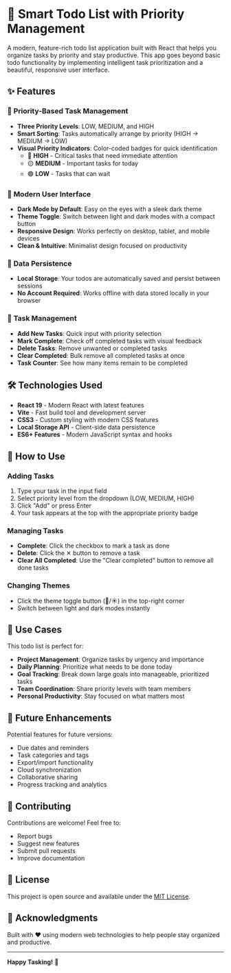 # 🎯 Smart Todo List with Priority Management

A modern, feature-rich todo list application built with React that helps you organize tasks by priority and stay productive. This app goes beyond basic todo functionality by implementing intelligent task prioritization and a beautiful, responsive user interface.

## ✨ Features

### 🚀 **Priority-Based Task Management**
- **Three Priority Levels**: LOW, MEDIUM, and HIGH
- **Smart Sorting**: Tasks automatically arrange by priority (HIGH → MEDIUM → LOW)
- **Visual Priority Indicators**: Color-coded badges for quick identification
  - 🔴 **HIGH** - Critical tasks that need immediate attention
  - 🟡 **MEDIUM** - Important tasks for today
  - 🟢 **LOW** - Tasks that can wait

### 🎨 **Modern User Interface**
- **Dark Mode by Default**: Easy on the eyes with a sleek dark theme
- **Theme Toggle**: Switch between light and dark modes with a compact button
- **Responsive Design**: Works perfectly on desktop, tablet, and mobile devices
- **Clean & Intuitive**: Minimalist design focused on productivity

### 💾 **Data Persistence**
- **Local Storage**: Your todos are automatically saved and persist between sessions
- **No Account Required**: Works offline with data stored locally in your browser

### 🔧 **Task Management**
- **Add New Tasks**: Quick input with priority selection
- **Mark Complete**: Check off completed tasks with visual feedback
- **Delete Tasks**: Remove unwanted or completed tasks
- **Clear Completed**: Bulk remove all completed tasks at once
- **Task Counter**: See how many items remain to be completed

## 🛠️ Technologies Used

- **React 19** - Modern React with latest features
- **Vite** - Fast build tool and development server
- **CSS3** - Custom styling with modern CSS features
- **Local Storage API** - Client-side data persistence
- **ES6+ Features** - Modern JavaScript syntax and hooks

## 📱 How to Use

### Adding Tasks
1. Type your task in the input field
2. Select priority level from the dropdown (LOW, MEDIUM, HIGH)
3. Click "Add" or press Enter
4. Your task appears at the top with the appropriate priority badge

### Managing Tasks
- **Complete**: Click the checkbox to mark a task as done
- **Delete**: Click the ✕ button to remove a task
- **Clear All Completed**: Use the "Clear completed" button to remove all done tasks

### Changing Themes
- Click the theme toggle button (🌙/☀️) in the top-right corner
- Switch between light and dark modes instantly

## 🎯 Use Cases

This todo list is perfect for:
- **Project Management**: Organize tasks by urgency and importance
- **Daily Planning**: Prioritize what needs to be done today
- **Goal Tracking**: Break down large goals into manageable, prioritized tasks
- **Team Coordination**: Share priority levels with team members
- **Personal Productivity**: Stay focused on what matters most

## 🔮 Future Enhancements

Potential features for future versions:
- Due dates and reminders
- Task categories and tags
- Export/import functionality
- Cloud synchronization
- Collaborative sharing
- Progress tracking and analytics

## 🤝 Contributing

Contributions are welcome! Feel free to:
- Report bugs
- Suggest new features
- Submit pull requests
- Improve documentation

## 📄 License

This project is open source and available under the [MIT License](LICENSE).

## 🙏 Acknowledgments

Built with ❤️ using modern web technologies to help people stay organized and productive.

---

**Happy Tasking!** 🎉
